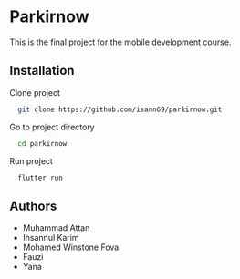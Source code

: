 
# Parkirnow

This is the final project for the mobile development course.

## Installation

Clone project

```bash
  git clone https://github.com/isann69/parkirnow.git
```
Go to project directory

```bash
  cd parkirnow
```
Run project

```bash
  flutter run
```
    
    
## Authors

- Muhammad Attan
- Ihsannul Karim
- Mohamed Winstone Fova
- Fauzi
- Yana

